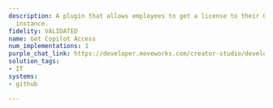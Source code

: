 ```yaml
---
description: A plugin that allows employees to get a license to their GitHub copilot
  instance.
fidelity: VALIDATED
name: Get Copilot Access
num_implementations: 1
purple_chat_link: https://developer.moveworks.com/creator-studio/developer-tools/purple-chat-builder/?workspace=%7B%22title%22%3A%22My+Workspace%22%2C%22botSettings%22%3A%7B%7D%2C%22mocks%22%3A%5B%7B%22id%22%3A6991%2C%22title%22%3A%22Mock+1%22%2C%22transcript%22%3A%7B%22settings%22%3A%7B%22colorStyle%22%3A%22LIGHT%22%2C%22startTime%22%3A%2211%3A43+AM%22%2C%22defaultPerson%22%3A%22GWEN%22%2C%22editable%22%3Atrue%7D%2C%22messages%22%3A%5B%7B%22from%22%3A%22USER%22%2C%22text%22%3A%22Can+you+add+me+to+GitHub+Copilot%3F%22%7D%2C%7B%22from%22%3A%22BOT%22%2C%22text%22%3A%22Absolutely%2C+which+GitHub+organization+do+you+need+to+be+added+to%3F%22%2C%22cards%22%3A%5B%7B%22buttons%22%3A%5B%7B%22style%22%3A%22PRIMARY%22%2C%22text%22%3A%22OpenAI%22%7D%2C%7B%22text%22%3A%22GitHub%22%7D%2C%7B%22text%22%3A%22Microsoft%22%7D%5D%7D%5D%7D%2C%7B%22from%22%3A%22USER%22%2C%22text%22%3A%22OpenAI%22%7D%2C%7B%22from%22%3A%22BOT%22%2C%22text%22%3A%22%3Cp%3EWhat%27s+your+GitHub+username%3F%3C%2Fp%3E%22%7D%2C%7B%22from%22%3A%22USER%22%2C%22text%22%3A%22devgenius%22%7D%2C%7B%22from%22%3A%22ANNOTATION%22%2C%22text%22%3A%22Adds+%27devgenius%27+to+OpenAI+organization+in+GitHub+for+GitHub+Copilot+access.%22%7D%2C%7B%22from%22%3A%22BOT%22%2C%22text%22%3A%22You%27ve+been+added+to+the+OpenAI+organization+on+GitHub+for+Copilot+access.+Anything+else+I+can+assist+with%3F%22%7D%5D%7D%7D%5D%7D
solution_tags:
- IT
systems:
- github

---
```

